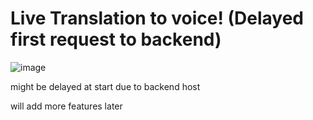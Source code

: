 # Live Translation to voice! (Delayed first request to backend)

![image](https://github.com/user-attachments/assets/993fd27e-5597-4bc7-92d4-47081961ee32)

might be delayed at start due to backend host

will add more features later
